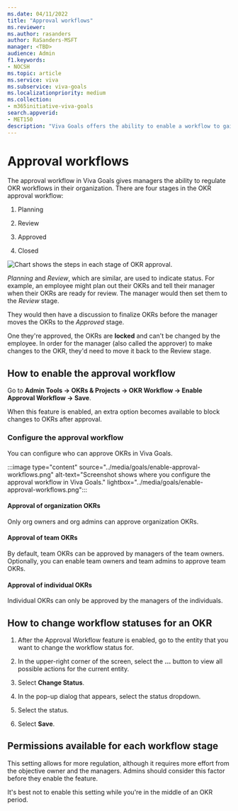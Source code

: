 ```yaml
---
ms.date: 04/11/2022
title: "Approval workflows"
ms.reviewer: 
ms.author: rasanders
author: RaSanders-MSFT
manager: <TBD>
audience: Admin
f1.keywords:
- NOCSH
ms.topic: article
ms.service: viva
ms.subservice: viva-goals
ms.localizationpriority: medium
ms.collection:  
- m365initiative-viva-goals
search.appverid:
- MET150
description: "Viva Goals offers the ability to enable a workflow to gain manager approval when setting OKRs."
---
```


# Approval workflows 

The approval workflow in Viva Goals gives managers the ability to regulate OKR workflows in their organization. There are four stages in the OKR approval workflow:

1. Planning

2. Review

3. Approved

4. Closed

![Chart shows the steps in each stage of OKR approval.](../media/goals/4/44/a.png)
   
*Planning* and *Review*, which are similar, are used to indicate status. For example, an employee might plan out their OKRs and tell their manager when their OKRs are ready for review. The manager would then set them to the *Review* stage.

They would then have a discussion to finalize OKRs before the manager moves the OKRs to the *Approved* stage.

One they're approved, the OKRs are **locked** and can't be changed by the employee. In order for the manager (also called the approver) to make changes to the OKR, they'd need to move it back to the Review stage. 

## How to enable the approval workflow

Go to **Admin Tools -> OKRs & Projects -> OKR Workflow -> Enable Approval Workflow -> Save**.

When this feature is enabled, an extra option becomes available to block changes to OKRs after approval.
   
### Configure the approval workflow 

You can configure who can approve OKRs in Viva Goals. 

:::image type="content" source="../media/goals/enable-approval-workflows.png" alt-text="Screenshot shows where you configure the approval workflow in Viva Goals." lightbox="../media/goals/enable-approval-workflows.png":::

#### Approval of organization OKRs 

Only org owners and org admins can approve organization OKRs. 

#### Approval of team OKRs 

By default, team OKRs can be approved by managers of the team owners. Optionally, you can enable team owners and team admins to approve team OKRs. 

#### Approval of individual OKRs 

Individual OKRs can only be approved by the managers of the individuals. 

## How to change workflow statuses for an OKR 
  
1. After the Approval Workflow feature is enabled, go to the entity that you want to change the workflow status for.
  
2. In the upper-right corner of the screen, select the **...** button to view all possible actions for the current entity.

3. Select **Change Status**.
    
4. In the pop-up dialog that appears, select the status dropdown.
   
5. Select the status.
 
6. Select **Save**.
  
## Permissions available for each workflow stage

This setting allows for more regulation, although it requires more effort from the objective owner and the managers. Admins should consider this factor before they enable the feature.

It's best not to enable this setting while you're in the middle of an OKR period.

